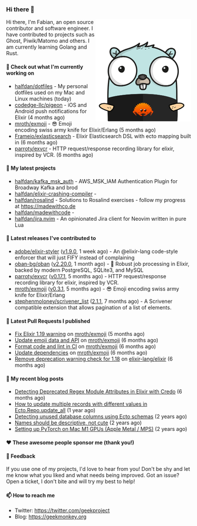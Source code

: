 ### Hi there 👋

<img align="right" src="https://raw.githubusercontent.com/halfdan/halfdan/master/assets/rustgopher.png" width="260">

Hi there, I'm Fabian, an open source contributor and software engineer. I have contributed to projects such as Ghost, Piwik/Matomo and others. I am currently learning Golang and Rust.

#### 👷 Check out what I'm currently working on

- [halfdan/dotfiles](https://github.com/halfdan/dotfiles) - My personal dotfiles used on my Mac and Linux machines (today)
- [codedge-llc/pigeon](https://github.com/codedge-llc/pigeon) - iOS and Android push notifications for Elixir (4 months ago)
- [mroth/exmoji](https://github.com/mroth/exmoji) - :sunglasses: Emoji encoding swiss army knife for Elixir/Erlang (5 months ago)
- [Frameio/exlasticsearch](https://github.com/Frameio/exlasticsearch) - Elixir Elasticsearch DSL with ecto mapping built in (6 months ago)
- [parroty/exvcr](https://github.com/parroty/exvcr) - HTTP request/response recording library for elixir, inspired by VCR. (6 months ago)

#### 🌱 My latest projects

- [halfdan/kafka_msk_auth](https://github.com/halfdan/kafka_msk_auth) - AWS_MSK_IAM Authentication Plugin for Broadway Kafka and brod
- [halfdan/elixir-crashing-compiler](https://github.com/halfdan/elixir-crashing-compiler) - 
- [halfdan/rosalind](https://github.com/halfdan/rosalind) - Solutions to Rosalind exercises - follow my progress at https://madewithco.de
- [halfdan/madewithcode](https://github.com/halfdan/madewithcode) - 
- [halfdan/jira.nvim](https://github.com/halfdan/jira.nvim) - An opinionated Jira client for Neovim written in pure Lua

#### 🔭 Latest releases I've contributed to

- [adobe/elixir-styler](https://github.com/adobe/elixir-styler) ([v1.9.0](https://github.com/adobe/elixir-styler/releases/tag/v1.9.0), 1 week ago) - An @elixir-lang code-style enforcer that will just FIFY instead of complaining
- [oban-bg/oban](https://github.com/oban-bg/oban) ([v2.20.0](https://github.com/oban-bg/oban/releases/tag/v2.20.0), 1 month ago) - 💎 Robust job processing in Elixir, backed by modern PostgreSQL, SQLite3, and MySQL
- [parroty/exvcr](https://github.com/parroty/exvcr) ([v0.17.1](https://github.com/parroty/exvcr/releases/tag/v0.17.1), 5 months ago) - HTTP request/response recording library for elixir, inspired by VCR.
- [mroth/exmoji](https://github.com/mroth/exmoji) ([v0.3.1](https://github.com/mroth/exmoji/releases/tag/v0.3.1), 5 months ago) - :sunglasses: Emoji encoding swiss army knife for Elixir/Erlang
- [stephenmoloney/scrivener_list](https://github.com/stephenmoloney/scrivener_list) ([2.1.1](https://github.com/stephenmoloney/scrivener_list/releases/tag/2.1.1), 7 months ago) - A Scrivener compatible extension that allows pagination of a list of elements.

#### 🔨 Latest Pull Requests I published

- [Fix Elixir 1.19 warning](https://github.com/mroth/exmoji/pull/34) on [mroth/exmoji](https://github.com/mroth/exmoji) (5 months ago)
- [Update emoji data and API](https://github.com/mroth/exmoji/pull/32) on [mroth/exmoji](https://github.com/mroth/exmoji) (6 months ago)
- [Format code and lint in CI](https://github.com/mroth/exmoji/pull/31) on [mroth/exmoji](https://github.com/mroth/exmoji) (6 months ago)
- [Update dependencies](https://github.com/mroth/exmoji/pull/30) on [mroth/exmoji](https://github.com/mroth/exmoji) (6 months ago)
- [Remove deprecation warning check for 1.18](https://github.com/elixir-lang/elixir/pull/14382) on [elixir-lang/elixir](https://github.com/elixir-lang/elixir) (6 months ago)

#### 📜 My recent blog posts

- [Detecting Deprecated Regex Module Attributes in Elixir with Credo](https://geekmonkey.org/detecting-deprecated-regex-module-attributes-in-elixir-with-credo/) (6 months ago)
- [How to update multiple records with different values in Ecto.Repo.update_all](https://geekmonkey.org/updating-multiple-records-with-different-values-in-ecto-repo-update_all/) (1 year ago)
- [Detecting unused database columns using Ecto schemas](https://geekmonkey.org/detecting-unused-database-columns-using-ecto-schemas/) (2 years ago)
- [Names should be descriptive, not cute](https://geekmonkey.org/names-should-be-descriptive-not-cute/) (2 years ago)
- [Setting up PyTorch on Mac M1 GPUs (Apple Metal / MPS)](https://geekmonkey.org/setting-up-jupyter-lab-with-pytorch-on-a-mac-with-gpu/) (2 years ago)

#### ❤️ These awesome people sponsor me (thank you!)


#### 💬 Feedback

If you use one of my projects, I'd love to hear from you! Don't be shy and let me know what you liked
and what needs being improved. Got an issue? Open a ticket, I don't bite and will try my best to help!

#### 📫 How to reach me

- Twitter: https://twitter.com/geekproject
- Blog: https://geekmonkey.org
